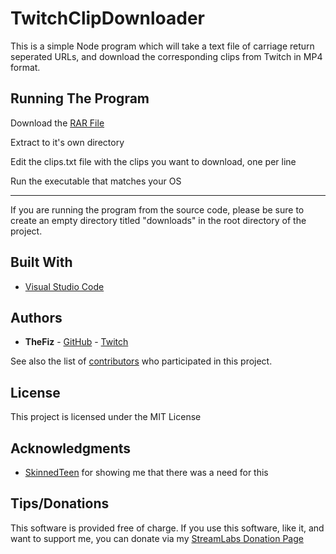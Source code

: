 # TwitchClipDownloader

This is a simple Node program which will take a text file of carriage return seperated URLs, and download the corresponding clips from Twitch in MP4 format.

## Running The Program

Download the [RAR File](https://github.com/thefiz/TwitchClipDownloader/raw/master/twitchclipdownloader.rar)

Extract to it's own directory

Edit the clips.txt file with the clips you want to download, one per line

Run the executable that matches your OS

--------

If you are running the program from the source code, please be sure to create an empty directory titled "downloads" in the root directory of the project.

## Built With

* [Visual Studio Code](https://code.visualstudio.com/)

## Authors

* **TheFiz** -  [GitHub](https://github.com/thefiz) - [Twitch](https://www.twitch.tv/thefiz)

See also the list of [contributors](https://github.com/thefiz/TwitchClipDownloader/contributors) who participated in this project.

## License

This project is licensed under the MIT License

## Acknowledgments

* [SkinnedTeen](http://www.twitch.tv/skinnedteen) for showing me that there was a need for this

## Tips/Donations

This software is provided free of charge.  If you use this software, like it, and want to support me, you can donate via my [StreamLabs Donation Page](https://streamlabs.com/thefiz)
